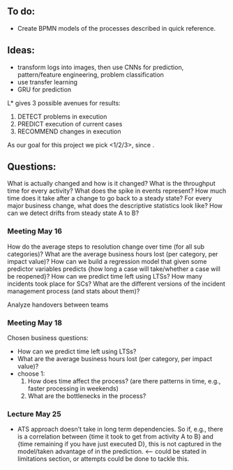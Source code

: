 ## To do:
- Create BPMN models of the processes described in quick reference.

## Ideas:
- transform logs into images, then use CNNs for prediction, pattern/feature engineering, problem classification
- use transfer learning
- GRU for prediction

L* gives 3 possible avenues for results:

1. DETECT problems in execution
2. PREDICT execution of current cases
3. RECOMMEND changes in execution

As our goal for this project we pick <1/2/3>, since <argumentation>.

## Questions:
What is actually changed and how is it changed?
What is the throughput time for every activity?
What does the spike in events represent?
How much time does it take after a change to go back to a steady state?
For every major business change, what does the descriptive statistics look like?
How can we detect drifts from steady state A to B?


### Meeting May 16
How do the average steps to resolution change over time (for all sub categories)?
What are the average business hours lost (per category, per impact value)?
How can we build a regression model that given some predictor variables predicts {how long a case will take/whether a case will be reopened}?
How can we predict time left using LTSs?
How many incidents took place for SCs?
What are the different versions of the incident management process (and stats about them)?


Analyze handovers between teams

### Meeting May 18
Chosen business questions:
- How can we predict time left using LTSs?
- What are the average business hours lost (per category, per impact value)?
- choose 1:
	1. How does time affect the process? (are there patterns in time, e.g., faster processing in weekends)
	2. What are the bottlenecks in the process? 

### Lecture May 25
- ATS approach doesn't take in long term dependencies. So if, e.g., there is a correlation between {time it took to get from activity A to B} and {time remaining if you have just executed D}, this is not captured in the model/taken advantage of in the prediction. <-- could be stated in limitations section, or attempts could be done to tackle this.